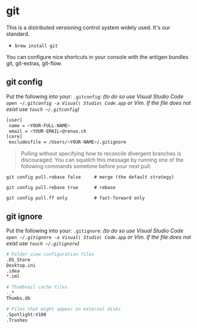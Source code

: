 # git

This is a distributed versioning control system widely used. It's our standard.

- ```brew install git```

You can configure nice shortcuts in your console with the antigen bundles git, git-extras, git-flow.

## git config

Put the following into your: `.gitconfig`:
_(to do so use Visual Studio Code `open ~/.gitconfig -a Visual\ Studio\ Code.app` or Vim. If the file does not exist use `touch ~/.gitconfig`)_

```bash
[user]
 name = <YOUR-FULL-NAME>
 email = <YOUR-EMAIL>@renuo.ch
[core]
 excludesfile = /Users/<YOUR-NAME>/.gitignore
```

> Pulling without specifying how to reconcile divergent branches is discouraged. You can squelch this message by running one of the following commands sometime before your next pull: 

```
git config pull.rebase false     # merge (the default strategy) 
```
```
git config pull.rebase true      # rebase 
```
```
git config pull.ff only          # fast-forward only 
```

## git ignore

Put the following into your: `.gitignore`:
_(to do so use Visual Studio Code `open ~/.gitignore -a Visual\ Studio\ Code.app` or Vim. If the file does not exist use `touch ~/.gitignore`)_

```bash
# Folder view configuration files
.DS_Store
Desktop.ini
.idea
*.iml

# Thumbnail cache files
._*
Thumbs.db

# Files that might appear on external disks
.Spotlight-V100
.Trashes
```
